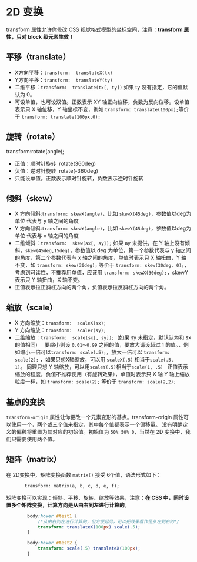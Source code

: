 # 2D 变换

transform 属性允许你修改 CSS 视觉格式模型的坐标空间，注意：**transform 属性，只对 block 级元素生效！**
 
## 平移（translate）

- X方向平移：`transform:  translateX(tx)`
- Y方向平移：`transform:  translateY(ty)`
- 二维平移：`transform:  translate(tx[, ty])` 如果 ty 没有指定，它的值默认为 0。
- 可设单值，也可设双值。正数表示 XY 轴正向位移，负数为反向位移。设单值表示只 X 轴位移，Y 轴坐标不变，例如 `transform: translate(100px);`等价于 `transform: translate(100px,0);`

## 旋转（rotate）

transform:rotate(angle);   

- 正值：顺时针旋转  rotate(360deg)
- 负值：逆时针旋转  rotate(-360deg)
- 只能设单值。正数表示顺时针旋转，负数表示逆时针旋转

## 倾斜（skew）

- X 方向倾斜:`transform: skewX(angle)`，比如 `skewX(45deg)`，参数值以deg为单位 代表与 y 轴之间的角度
- Y 方向倾斜:`transform: skewY(angle)`，比如 `skewY(45deg)`，参数值以deg为单位 代表与 x 轴之间的角度
- 二维倾斜：`transform:  skew(ax[, ay]);` 如果 ay 未提供，在 Y 轴上没有倾斜，`skew(45deg,15deg)`，参数值以 deg 为单位，第一个参数代表与 y 轴之间的角度，第二个参数代表与 x 轴之间的角度，单值时表示只 X 轴扭曲，Y 轴不变，如 `transform: skew(30deg);` 等价于 `transform: skew(30deg, 0);`，考虑到可读性，不推荐用单值，应该用 `transform: skewX(30deg);`，skewY 表示只 Y 轴扭曲，X 轴不变。
- 正值表示拉正斜杠方向的两个角，负值表示拉反斜杠方向的两个角。
 
## 缩放（scale）

- X 方向缩放：`transform:  scaleX(sx);`
- Y 方向缩放：`transform:  scaleY(sy);`
- 二维缩放：`transform:  scale(sx[, sy]);`  (如果 sy 未指定，默认认为和 sx 的值相同)  
 
要缩小则设 `0.01～0.99` 之间的值，要放大请设超过 1 的值。，例如缩小一倍可以`transform: scale(.5);`，放大一倍可以 `transform: scale(2);`
，如果只想X轴缩放，可以用 `scaleX(.5)` 相当于`scale(.5, 1)`。 同理只想 Y 轴缩放，可以用`scaleY(.5)`相当于`scale(1, .5)`
 
正值表示缩放的程度，负值不推荐使用（有旋转效果），单值时表示只 X 轴 Y 轴上缩放粒度一样，如 `transform: scale(2);` 等价于 `transform: scale(2,2);`
 
## 基点的变换

`transform-origin` 属性让你更改一个元素变形的基点。transform-origin 属性可以使用一个，两个或三个值来指定，其中每个值都表示一个偏移量。 没有明确定义的偏移将重置为其对应的初始值。初始值为 `50% 50% 0`，当然在 2D 变换中，我们只需要使用两个值。
 
## 矩阵（matrix）

在 2D变换中，矩阵变换函数 `matrix()` 接受 6个值，语法形式如下：

```
       transform: matrix(a, b, c, d, e, f);       
```

矩阵变换可以实现：倾斜、平移、旋转、缩放等效果，注意：**在 CSS 中，同时设置多个矩阵变换，计算方向是从由右到左进行计算的**。

```css
        body:hover #test1 {
            /*从由右到左进行计算的，但方便起见，可以把效果看作是从左到右的*/
            transform: translateX(100px) scale(.5);
        }

        body:hover #test2 {
            transform: scale(.5) translateX(100px);
        }
```